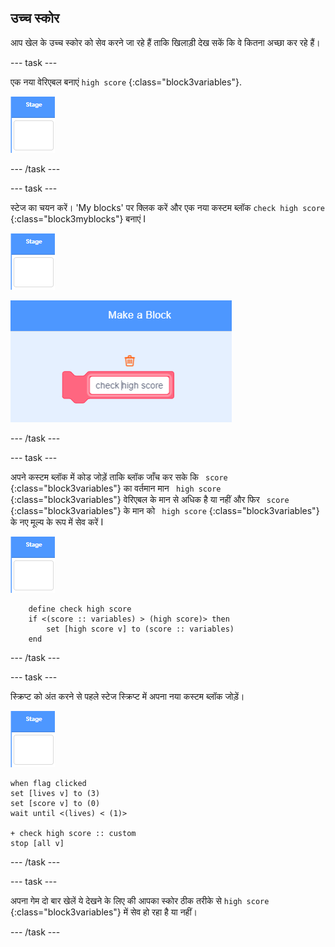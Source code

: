 ## उच्च स्कोर

आप खेल के उच्च स्कोर को सेव करने जा रहे हैं ताकि खिलाड़ी देख सकें कि वे कितना अच्छा कर रहे हैं।

\--- task \---

एक नया वेरिएबल बनाएं `high score` {:class="block3variables"}.

![स्टेज स्प्राइट](images/stage-sprite.png)

\--- /task \---

\--- task \---

स्टेज का चयन करें। 'My blocks' पर क्लिक करें और एक नया कस्टम ब्लॉक `check high score` {:class="block3myblocks"} बनाएं I

![स्टेज स्प्राइट](images/stage-sprite.png)

![स्क्रीनशॉट](images/dots-custom-1.png)

\--- /task \---

\--- task \---

अपने कस्टम ब्लॉक में कोड जोड़ें ताकि ब्लॉक जाँच कर सके कि ` score` {:class="block3variables"} का वर्तमान मान ` high score` {:class="block3variables"} वेरिएबल के मान से अधिक है या नहीं और फिर ` score` {:class="block3variables"} के मान को ` high score` {:class="block3variables"} के नए मूल्य के रूप में सेव करें I

![स्टेज स्प्राइट](images/stage-sprite.png)

```blocks3
    define check high score
    if <(score :: variables) > (high score)> then
        set [high score v] to (score :: variables)
    end
```

\--- /task \---

\--- task \---

स्क्रिप्ट को अंत करने से पहले स्टेज स्क्रिप्ट में अपना नया कस्टम ब्लॉक जोड़ें।

![स्टेज स्प्राइट](images/stage-sprite.png)

```blocks3
when flag clicked
set [lives v] to (3)
set [score v] to (0)
wait until <(lives) < (1)>

+ check high score :: custom
stop [all v]
```

\--- /task \---

\--- task \---

अपना गेम दो बार खेलें ये देखने के लिए की आपका स्कोर ठीक तरीके से ` high score ` {:class="block3variables"} में सेव हो रहा है या नहीं।

\--- /task \---